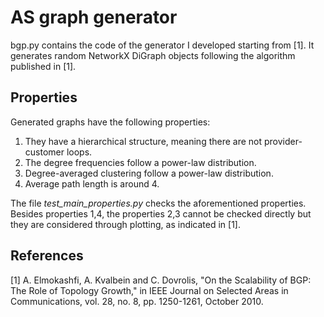 # AS graph generator

bgp.py contains the code of the generator I developed starting from [1].
It generates random NetworkX DiGraph objects following the algorithm published
in [1].

## Properties

Generated graphs have the following properties:
 1. They have a hierarchical structure, meaning there are not provider-customer 
	loops.
 2. The degree frequencies follow a power-law distribution.
 3. Degree-averaged clustering follow a power-law distribution.
 4. Average path length is around 4.

The file *test_main_properties.py* checks the aforementioned properties.
Besides properties 1,4, the properties 2,3 cannot be checked directly but they
are considered through plotting, as indicated in [1].

## References

[1] A. Elmokashfi, A. Kvalbein and C. Dovrolis, "On the Scalability of 
BGP: The Role of Topology Growth," in IEEE Journal on Selected Areas 
in Communications, vol. 28, no. 8, pp. 1250-1261, October 2010.
